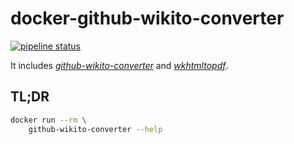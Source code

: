 # docker-github-wikito-converter

[![pipeline status](https://gitlab.com/le-garff-yoann/docker-github-wikito-converter/badges/master/pipeline.svg)](https://gitlab.com/le-garff-yoann/docker-github-wikito-converter/pipelines)

It includes [*github-wikito-converter*](https://github.com/yakivmospan/github-wikito-converter) and [*wkhtmltopdf*](https://wkhtmltopdf.org).

## TL;DR

```bash
docker run --rm \
    github-wikito-converter --help
```
